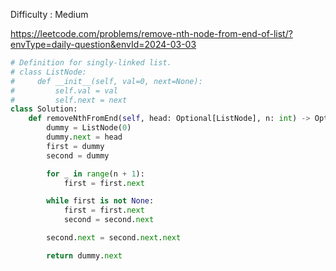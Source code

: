 Difficulty : Medium 

https://leetcode.com/problems/remove-nth-node-from-end-of-list/?envType=daily-question&envId=2024-03-03

```python
# Definition for singly-linked list.
# class ListNode:
#     def __init__(self, val=0, next=None):
#         self.val = val
#         self.next = next
class Solution:
    def removeNthFromEnd(self, head: Optional[ListNode], n: int) -> Optional[ListNode]:
        dummy = ListNode(0)
        dummy.next = head
        first = dummy
        second = dummy

        for _ in range(n + 1):
            first = first.next

        while first is not None:
            first = first.next
            second = second.next

        second.next = second.next.next

        return dummy.next
```
